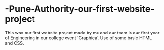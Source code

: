 # -Pune-Authority-our-first-website-project
This was our first website project made by me and our team in our first year of Engineering in our college event 'Graphica'.
Use of some basic HTML and CSS.
